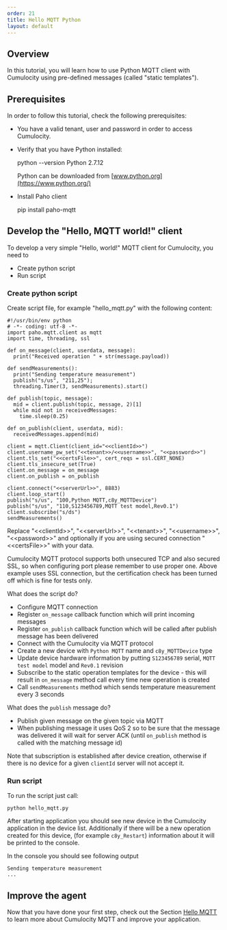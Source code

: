 ```yaml
---
order: 21
title: Hello MQTT Python
layout: default
---
```

## Overview

In this tutorial, you will learn how to use Python MQTT client with Cumulocity using pre-defined messages (called "static templates").

## Prerequisites

In order to follow this tutorial, check the following prerequisites:

* You have a valid tenant, user and password in order to access Cumulocity.
* Verify that you have Python installed:
  
  	python --version
  	Python 2.7.12

  Python can be downloaded from [www.python.org](https://www.python.org/)

* Install Paho client

  	pip install paho-mqtt

## Develop the "Hello, MQTT world!" client

To develop a very simple "Hello, world!" MQTT client for Cumulocity, you need to

* Create python script
* Run script

### Create python script

Create script file, for example "hello_mqtt.py" with the following content:

    #!/usr/bin/env python
    # -*- coding: utf-8 -*-
    import paho.mqtt.client as mqtt
    import time, threading, ssl
    
    def on_message(client, userdata, message):
      print("Received operation " + str(message.payload))
    
    def sendMeasurements():
      print("Sending temperature measurement")
      publish("s/us", "211,25");
      threading.Timer(3, sendMeasurements).start()
      
    def publish(topic, message):
      mid = client.publish(topic, message, 2)[1]
      while mid not in receivedMessages:
        time.sleep(0.25)
    
    def on_publish(client, userdata, mid):
      receivedMessages.append(mid)
    
    client = mqtt.Client(client_id="<<clientId>>")
    client.username_pw_set("<<tenant>>/<<username>>", "<<password>>")
    client.tls_set("<<certsFile>>", cert_reqs = ssl.CERT_NONE)
    client.tls_insecure_set(True)
    client.on_message = on_message
    client.on_publish = on_publish
    
    client.connect("<<serverUrl>>", 8883)
    client.loop_start()
    publish("s/us", "100,Python MQTT,c8y_MQTTDevice")
    publish("s/us", "110,S123456789,MQTT test model,Rev0.1")
    client.subscribe("s/ds")
    sendMeasurements()

    
Replace "&lt;&lt;clientId&gt;&gt;", "&lt;&lt;serverUrl&gt;&gt;", "&lt;&lt;tenant&gt;&gt;", "&lt;&lt;username&gt;&gt;", "&lt;&lt;password&gt;&gt;" and optionally if you are using secured connection "&lt;&lt;certsFile&gt;&gt;" with your data.

Cumulocity MQTT protocol supports both unsecured TCP and also secured SSL, so when configuring port please remember to use proper one.
Above example uses SSL connection, but the certification check has been turned off which is fine for tests only.

What does the script do?

-   Configure MQTT connection
-   Register ``on_message`` callback function which will print incoming messages
-   Register ``on_publish`` callback function which will be called after publish message has been delivered 
-   Connect with the Cumulocity via MQTT protocol
-   Create a new device with ``Python MQTT`` name and ``c8y_MQTTDevice`` type
-   Update device hardware information by putting ``S123456789`` serial, ``MQTT test model`` model and ``Rev0.1`` revision
-   Subscribe to the static operation templates for the device - this will result in ``on_message`` method call every time new operation is created
-   Call ``sendMeasurements`` method which sends temperature measurement every 3 seconds

What does the ``publish`` message do?

-   Publish given message on the given topic via MQTT
-   When publishing message it uses QoS 2 so to be sure that the message was delivered it will wait for server ACK (until ``on_publish`` method is called with the matching message id)

Note that subscription is established after device creation, otherwise if there is no device for a given ``clientId`` server will not accept it.

### Run script

To run the script just call:

    python hello_mqtt.py 

After starting application you should see new device in the Cumulocity application in the device list.
Additionally if there will be a new operation created for this device, (for example ``c8y_Restart``) information about it will be printed to the console.

In the console you should see following output 

 
    Sending temperature measurement
    ...

## Improve the agent

Now that you have done your first step, check out the Section [Hello MQTT](/guides/mqtt/hello-mqtt) to learn more about Cumulocity MQTT and improve your application.
